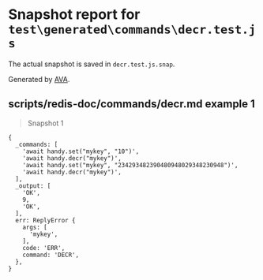 # Snapshot report for `test\generated\commands\decr.test.js`

The actual snapshot is saved in `decr.test.js.snap`.

Generated by [AVA](https://ava.li).

## scripts/redis-doc/commands/decr.md example 1

> Snapshot 1

    {
      _commands: [
        'await handy.set("mykey", "10")',
        'await handy.decr("mykey")',
        'await handy.set("mykey", "234293482390480948029348230948")',
        'await handy.decr("mykey")',
      ],
      _output: [
        'OK',
        9,
        'OK',
      ],
      err: ReplyError {
        args: [
          'mykey',
        ],
        code: 'ERR',
        command: 'DECR',
      },
    }
